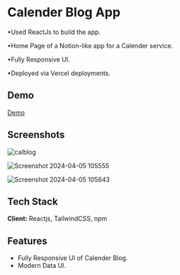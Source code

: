 
# Calender Blog App

•Used ReactJs to build the app.

•Home Page of a Notion-like app for a Calender service.

•Fully Responsive UI.

•Deployed via Vercel deployments.


## Demo

[Demo](https://to-doapplication.pages.dev/)


## Screenshots

![calblog](https://github.com/Shubhodeep100/CalenderBlog/assets/96099026/30973462-3868-4ab7-bc5a-bab60e54d174)

![Screenshot 2024-04-05 105555](https://github.com/Shubhodeep100/CalenderBlog/assets/96099026/675074d2-d177-41be-879b-0cd05e24c4d5)

![Screenshot 2024-04-05 105643](https://github.com/Shubhodeep100/CalenderBlog/assets/96099026/ad3f249c-66e4-43b8-8912-1045b1c2f5ad)


## Tech Stack

**Client:** Reactjs, TailwindCSS, npm


## Features

- Fully Responsive UI of Calender Blog.
- Modern Data UI.


